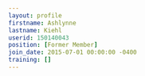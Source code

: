 ```yaml
---
layout: profile
firstname: Ashlynne
lastname: Kiehl
userid: 150140043
position: [Former Member]
join_date: 2015-07-01 00:00:00 -0400
training: []
---
```

